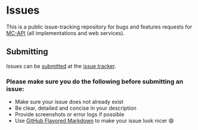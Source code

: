 Issues
======

This is a public issue-tracking repository for bugs and features requests for [MC-API](https://mc-api.net) (all implementations and web services).

## Submitting

Issues can be [submitted](https://github.com/MC-API/Issues/issues/new) at the [issue tracker](https://github.com/MC-API/Issues/issues).

### Please make sure you do the following before submitting an issue:

* Make sure your issue does not already exist
* Be clear, detailed and concise in your description
* Provide screenshots or error logs if possible
* Use [GitHub Flavored Markdown](http://github.github.com/github-flavored-markdown/) to make your issue look nicer :smile:
